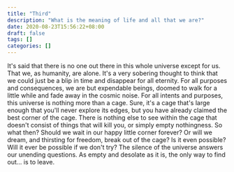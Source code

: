 ```yaml
---
title: "Third"
description: "What is the meaning of life and all that we are?"
date: 2020-08-23T15:56:22+08:00
draft: false
tags: []
categories: []
---
```


It's said that there is no one out there in this whole universe except for us. That we, as humanity, are alone.
It's a very sobering thought to think that we could just be a blip in time and disappear for all eternity.
For all purposes and consequences, we are but expendable beings, doomed to walk for a little while and fade away in the cosmic noise.
For all intents and purposes, this universe is nothing more than a cage.
Sure, it's a cage that's large enough that you'll never explore its edges, but you have already claimed the best corner of the cage.
There is nothing else to see within the cage that doesn't consist of things that will kill you, or simply empty nothingness.
So what then? Should we wait in our happy little corner forever?
Or will we dream, and thirsting for freedom, break out of the cage?
Is it even possible? Will it ever be possible if we don't try?
The silence of the universe answers our unending questions.
As empty and desolate as it is, the only way to find out... is to leave.
